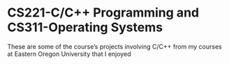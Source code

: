 # CS221-C/C++ Programming and CS311-Operating Systems  
  
These are some of the course’s projects involving C/C++ from my courses at Eastern Oregon University that I enjoyed  

